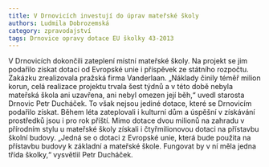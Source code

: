 ```yaml
---
title: V Drnovicích investují do úprav mateřské školy
authors: Ludmila Dobrozemská
category: zpravodajství
tags: Drnovice opravy dotace EU školky 43-2013
---
```


V Drnovicích dokončili zateplení místní mateřské školy. Na projekt se jim podařilo získat dotaci od Evropské unie i příspěvek ze státního rozpočtu. Zakázku zrealizovala pražská firma Vanderlaan. „Náklady činily téměř milion korun, celá realizace projektu trvala šest týdnů a v této době nebyla mateřská škola ani uzavřena, ani nebyl omezen její běh,“ uvedl starosta Drnovic Petr Ducháček. To však nejsou jediné dotace, které se Drnovicím podařilo získat. Během léta zateplovali i kulturní dům a úspěšní v získávání prostředků jsou i pro rok příští. Mimo dotace dvou milionů na zahradu v přírodním stylu u mateřské školy získali i čtyřmilionovou dotaci na přístavbu školní budovy. „Jedná se o dotaci z Evropské unie, která bude použita na přístavbu budovy k základní a mateřské škole. Fungovat by v ní měla jedna třída školky,“ vysvětlil Petr Ducháček.
